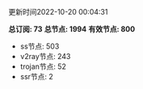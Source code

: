 更新时间2022-10-20 00:04:31

**总订阅: 73**
**总节点: 1994**
**有效节点: 800**
- ss节点: 503
- v2ray节点: 243
- trojan节点: 52
- ssr节点: 2

